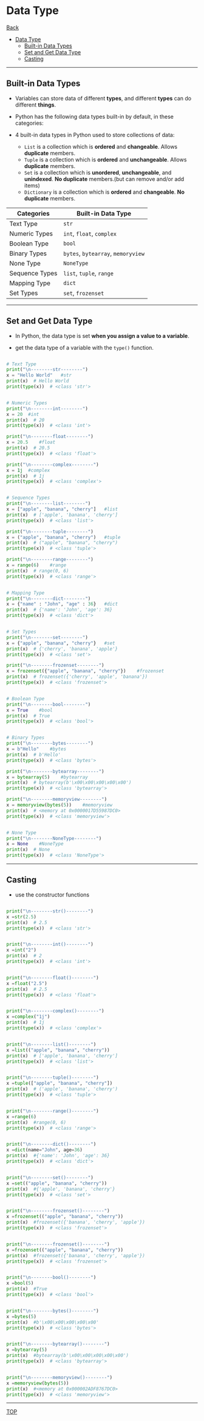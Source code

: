 # Data Type

[Back](./index.md)

- [Data Type](#data-type)
  - [Built-in Data Types](#built-in-data-types)
  - [Set and Get Data Type](#set-and-get-data-type)
  - [Casting](#casting)

---

## Built-in Data Types

- Variables can store data of different **types**, and different **types** can do different **things**.

- Python has the following data types built-in by default, in these categories:

- 4 built-in data types in Python used to store collections of data:
  - `List` is a collection which is **ordered** and **changeable**. Allows **duplicate** members.
  - `Tuple` is a collection which is **ordered** and **unchangeable**. Allows **duplicate** members.
  - `Set` is a collection which is **unordered**, **unchangeable**, and **unindexed**. **No duplicate** members.(but can remove and/or add items)
  - `Dictionary` is a collection which is **ordered** and **changeable**. **No duplicate** members.

| Categories     | Built-in Data Type                 |
| -------------- | ---------------------------------- |
| Text Type      | `str`                              |
| Numeric Types  | `int`, `float`, `complex`          |
| Boolean Type   | `bool`                             |
| Binary Types   | `bytes`, `bytearray`, `memoryview` |
| None Type      | `NoneType`                         |
| Sequence Types | `list`, `tuple`, `range`           |
| Mapping Type   | `dict`                             |
| Set Types      | `set`, `frozenset`                 |

---

## Set and Get Data Type

- In Python, the data type is set **when you assign a value to a variable**.

- get the data type of a variable with the `type()` function.

```py

# Text Type
print("\n--------str--------")
x = "Hello World"	#str
print(x)  # Hello World
print(type(x))  # <class 'str'>


# Numeric Types
print("\n--------int--------")
x = 20	#int
print(x)  # 20
print(type(x))  # <class 'int'>

print("\n--------float--------")
x = 20.5	#float
print(x)  # 20.5
print(type(x))  # <class 'float'>

print("\n--------complex--------")
x = 1j	#complex
print(x)  # 1j
print(type(x))  # <class 'complex'>


# Sequence Types
print("\n--------list--------")
x = ["apple", "banana", "cherry"]	#list
print(x)  # ['apple', 'banana', 'cherry']
print(type(x))  # <class 'list'>

print("\n--------tuple--------")
x = ("apple", "banana", "cherry")	#tuple
print(x)  # ("apple", "banana", "cherry")
print(type(x))  # <class 'tuple'>

print("\n--------range--------")
x = range(6)	#range
print(x)  # range(0, 6)
print(type(x))  # <class 'range'>


# Mapping Type
print("\n--------dict--------")
x = {"name" : "John", "age" : 36}	#dict
print(x)  # {'name': 'John', 'age': 36}
print(type(x))  # <class 'dict'>


# Set Types
print("\n--------set--------")
x = {"apple", "banana", "cherry"}	#set
print(x)  # {'cherry', 'banana', 'apple'}
print(type(x))  # <class 'set'>

print("\n--------frozenset--------")
x = frozenset({"apple", "banana", "cherry"})	#frozenset
print(x)  # frozenset({'cherry', 'apple', 'banana'})
print(type(x))  # <class 'frozenset'>


# Boolean Type
print("\n--------bool--------")
x = True	#bool
print(x)  # True
print(type(x))  # <class 'bool'>


# Binary Types
print("\n--------bytes--------")
x = b"Hello"	#bytes
print(x)  # b'Hello'
print(type(x))  # <class 'bytes'>

print("\n--------bytearray--------")
x = bytearray(5)	#bytearray
print(x)  # bytearray(b'\x00\x00\x00\x00\x00')
print(type(x))  # <class 'bytearray'>

print("\n--------memoryview--------")
x = memoryview(bytes(5))	#memoryview
print(x)  # <memory at 0x0000017D55987DC0>
print(type(x))  # <class 'memoryview'>


# None Type
print("\n--------NoneType--------")
x = None	#NoneType
print(x)  # None
print(type(x))  # <class 'NoneType'>

```

---

## Casting

- use the constructor functions

```py

print("\n--------str()--------")
x =str(2.5)
print(x)  # 2.5
print(type(x))  # <class 'str'>


print("\n--------int()--------")
x =int("2")
print(x)  # 2
print(type(x))  # <class 'int'>


print("\n--------float()--------")
x =float("2.5")
print(x)  # 2.5
print(type(x))  # <class 'float'>


print("\n--------complex()--------")
x =complex("1j")
print(x)  # 1j
print(type(x))  # <class 'complex'>


print("\n--------list()--------")
x =list(("apple", "banana", "cherry"))
print(x)  # ['apple', 'banana', 'cherry']
print(type(x))  # <class 'list'>


print("\n--------tuple()--------")
x =tuple(["apple", "banana", "cherry"])
print(x)  # ('apple', 'banana', 'cherry')
print(type(x))  # <class 'tuple'>


print("\n--------range()--------")
x =range(6)
print(x)  #range(0, 6)
print(type(x))  # <class 'range'>


print("\n--------dict()--------")
x =dict(name="John", age=36)
print(x)  #{'name': 'John', 'age': 36}
print(type(x))  # <class 'dict'>


print("\n--------set()--------")
x =set(("apple", "banana", "cherry"))
print(x)  #{'apple', 'banana', 'cherry'}
print(type(x))  # <class 'set'>


print("\n--------frozenset()--------")
x =frozenset(("apple", "banana", "cherry"))
print(x)  #frozenset({'banana', 'cherry', 'apple'})
print(type(x))  # <class 'frozenset'>


print("\n--------frozenset()--------")
x =frozenset(("apple", "banana", "cherry"))
print(x)  #frozenset({'banana', 'cherry', 'apple'})
print(type(x))  # <class 'frozenset'>


print("\n--------bool()--------")
x =bool(5)
print(x)  #True
print(type(x))  # <class 'bool'>


print("\n--------bytes()--------")
x =bytes(5)
print(x)  #b'\x00\x00\x00\x00\x00'
print(type(x))  # <class 'bytes'>


print("\n--------bytearray()--------")
x =bytearray(5)
print(x)  #bytearray(b'\x00\x00\x00\x00\x00')
print(type(x))  # <class 'bytearray'>


print("\n--------memoryview()--------")
x =memoryview(bytes(5))
print(x)  #<memory at 0x000002ADF8767DC0>
print(type(x))  # <class 'memoryview'>

```

---

[TOP](#data-type)

